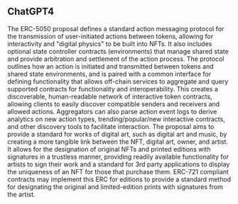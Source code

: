 ## ChatGPT4

The ERC-5050 proposal defines a standard action messaging protocol for the transmission of user-initiated actions between tokens, allowing for interactivity and "digital physics" to be built into NFTs. It also includes optional state controller contracts (environments) that manage shared state and provide arbitration and settlement of the action process. The protocol outlines how an action is initiated and transmitted between tokens and shared state environments, and is paired with a common interface for defining functionality that allows off-chain services to aggregate and query supported contracts for functionality and interoperability. This creates a discoverable, human-readable network of interactive token contracts, allowing clients to easily discover compatible senders and receivers and allowed actions. Aggregators can also parse action event logs to derive analytics on new action types, trending/popular/new interactive contracts, and other discovery tools to facilitate interaction. The proposal aims to provide a standard for works of digital art, such as digital art and music, by creating a more tangible link between the NFT, digital art, owner, and artist. It allows for the designation of original NFTs and printed editions with signatures in a trustless manner, providing readily available functionality for artists to sign their work and a standard for 3rd party applications to display the uniqueness of an NFT for those that purchase them. ERC-721 compliant contracts may implement this ERC for editions to provide a standard method for designating the original and limited-edition prints with signatures from the artist.
